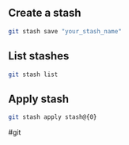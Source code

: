 ## Create a stash

```bash
git stash save "your_stash_name"
```

## List stashes

```bash
git stash list
```

## Apply stash

```bash
git stash apply stash@{0}
```

#git